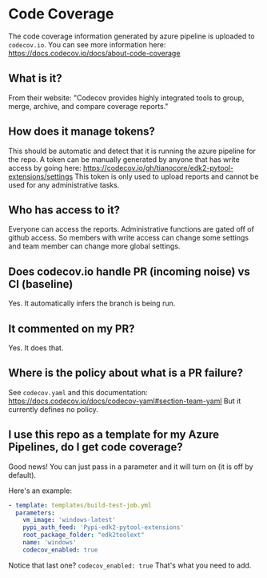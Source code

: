 # Code Coverage

The code coverage information generated by azure pipeline is uploaded to `codecov.io`.
You can see more information here: https://docs.codecov.io/docs/about-code-coverage

## What is it?

From their website: "Codecov provides highly integrated tools to group, merge, archive, and compare coverage reports."

## How does it manage tokens?
 
This should be automatic and detect that it is running the azure pipeline for the repo. 
A token can be manually generated by anyone that has write access by going here: https://codecov.io/gh/tianocore/edk2-pytool-extensions/settings
This token is only used to upload reports and cannot be used for any administrative tasks.

## Who has access to it?

Everyone can access the reports. 
Administrative functions are gated off of github access.
So members with write access can change some settings and team member can change more global settings.

## Does codecov.io handle PR (incoming noise) vs CI (baseline)
  
Yes.
It automatically infers the branch is being run.

## It commented on my PR?

Yes. It does that.

## Where is the policy about what is a PR failure?

See `codecov.yaml` and this documentation: https://docs.codecov.io/docs/codecov-yaml#section-team-yaml
But it currently defines no policy.

## I use this repo as a template for my Azure Pipelines, do I get code coverage?

Good news!
You can just pass in a parameter and it will turn on (it is off by default).

Here's an example:
```yaml
- template: templates/build-test-job.yml
  parameters:
    vm_image: 'windows-latest'
    pypi_auth_feed: 'Pypi-edk2-pytool-extensions'
    root_package_folder: "edk2toolext"
    name: 'windows'
    codecov_enabled: true
```

Notice that last one? `codecov_enabled: true`
That's what you need to add.
 